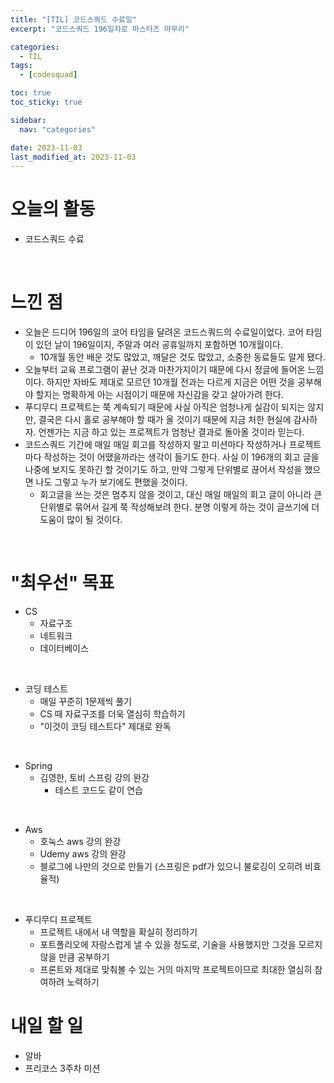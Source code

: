 ```yaml
---
title: "[TIL] 코드스쿼드 수료일"
excerpt: "코드스쿼드 196일차로 마스터즈 마무리"

categories:
  - TIL
tags:
  - [codesquad]

toc: true
toc_sticky: true

sidebar:
  nav: "categories"

date: 2023-11-03
last_modified_at: 2023-11-03
---
```


# 오늘의 활동

- 코드스쿼드 수료

<br>

# 느낀 점

- 오늘은 드디어 196일의 코어 타임을 달려온 코드스쿼드의 수료일이었다. 코어 타임이 있던 날이 196일이지, 주말과 여러 공휴일까지 포함하면 10개월이다.
    - 10개월 동안 배운 것도 많았고, 깨달은 것도 많았고, 소중한 동료들도 알게 됐다.
- 오늘부터 교육 프로그램이 끝난 것과 마찬가지이기 때문에 다시 정글에 들어온 느낌이다. 하지만 자바도 제대로 모르던 10개월 전과는 다르게 지금은 어떤 것을 공부해야 할지는 명확하게 아는 시점이기 때문에 자신감을 갖고 살아가려 한다.
- 푸디무디 프로젝트는 쭉 계속되기 때문에 사실 아직은 엄청나게 실감이 되지는 않지만, 결국은 다시 홀로 공부해야 할 때가 올 것이기 때문에 지금 처한 현실에 감사하자. 언젠가는 지금 하고 있는 프로젝트가 엄청난 결과로 돌아올 것이라 믿는다.
- 코드스쿼드 기간에 매일 매일 회고를 작성하지 말고 미션마다 작성하거나 프로젝트마다 작성하는 것이 어땠을까라는 생각이 들기도 한다. 사실 이 196개의 회고 글을 나중에 보지도 못하긴 할 것이기도 하고, 만약 그렇게 단위별로 끊어서 작성을 했으면 나도 그렇고 누가 보기에도 편했을 것이다.
    - 회고글을 쓰는 것은 멈추지 않을 것이고, 대신 매일 매일의 회고 글이 아니라 큰 단위별로 묶어서 길게 쭉 작성해보려 한다. 분명 이렇게 하는 것이 글쓰기에 더 도움이 많이 될 것이다.

<br>

# "최우선" 목표

- CS
    - 자료구조
    - 네트워크
    - 데이터베이스

<br>

- 코딩 테스트
    - 매일 꾸준히 1문제씩 풀기
    - CS 때 자료구조를 더욱 열심히 학습하기
    - "이것이 코딩 테스트다" 제대로 완독

<br>

- Spring
    - 김영한, 토비 스프링 강의 완강
        - 테스트 코드도 같이 연습

<br>

- Aws
    - 호눅스 aws 강의 완강
    - Udemy aws 강의 완강
    - 블로그에 나만의 것으로 만들기 (스프링은 pdf가 있으니 불로깅이 오히려 비효율적)

<br>

- 푸디무디 프로젝트
    - 프로젝트 내에서 내 역할을 확실히 정리하기
    - 포트폴리오에 자랑스럽게 낼 수 있을 정도로, 기술을 사용했지만 그것을 모르지 않을 만큼 공부하기
    - 프론트와 제대로 맞춰볼 수 있는 거의 마지막 프로젝트이므로 최대한 열심히 참여하려 노력하기

# 내일 할 일

- 알바
- 프리코스 3주차 미션
